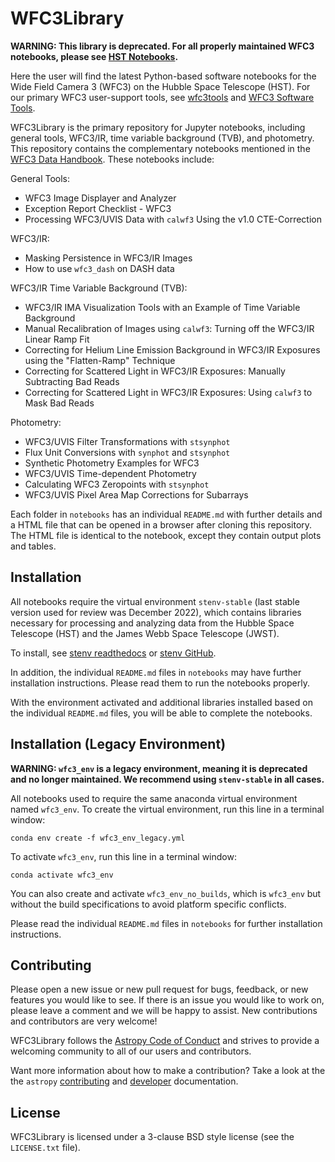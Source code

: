 WFC3Library
===========

**WARNING: This library is deprecated. For all properly maintained WFC3 notebooks, please see [HST Notebooks](https://github.com/spacetelescope/hst_notebooks).**

Here the user will find the latest Python-based software notebooks for the Wide
Field Camera 3 (WFC3) on the Hubble Space Telescope (HST). For our primary WFC3
user-support tools, see [wfc3tools](https://github.com/spacetelescope/wfc3tools) and 
[WFC3 Software Tools](https://www.stsci.edu/hst/instrumentation/wfc3/software-tools).

WFC3Library is the primary repository for Jupyter notebooks, including general tools, 
WFC3/IR, time variable background (TVB), and photometry. This repository contains the 
complementary notebooks mentioned in the [WFC3 Data Handbook](https://hst-docs.stsci.edu/wfc3dhb). 
These notebooks include:

General Tools:
- WFC3 Image Displayer and Analyzer
- Exception Report Checklist - WFC3
- Processing WFC3/UVIS Data with `calwf3` Using the v1.0 CTE-Correction

WFC3/IR:
- Masking Persistence in WFC3/IR Images
- How to use `wfc3_dash` on DASH data

WFC3/IR Time Variable Background (TVB):
- WFC3/IR IMA Visualization Tools with an Example of Time Variable Background
- Manual Recalibration of Images using `calwf3`: Turning off the WFC3/IR Linear Ramp Fit
- Correcting for Helium Line Emission Background in WFC3/IR Exposures using the "Flatten-Ramp" Technique
- Correcting for Scattered Light in WFC3/IR Exposures: Manually Subtracting Bad Reads
- Correcting for Scattered Light in WFC3/IR Exposures: Using `calwf3` to Mask Bad Reads

Photometry:
- WFC3/UVIS Filter Transformations with `stsynphot`
- Flux Unit Conversions with `synphot` and `stsynphot`
- Synthetic Photometry Examples for WFC3
- WFC3/UVIS Time-dependent Photometry
- Calculating WFC3 Zeropoints with `stsynphot`
- WFC3/UVIS Pixel Area Map Corrections for Subarrays

Each folder in `notebooks` has an individual `README.md` with further 
details and a HTML file that can be opened in a browser after cloning this 
repository. The HTML file is identical to the notebook, except they contain 
output plots and tables.

Installation
------------

All notebooks require the virtual environment `stenv-stable` (last stable 
version used for review was December 2022), which contains libraries necessary
for processing and analyzing data from the Hubble Space Telescope (HST) and the
James Webb Space Telescope (JWST).

To install, see [stenv readthedocs](https://stenv.readthedocs.io/en/latest/)
or [stenv GitHub](https://github.com/spacetelescope/stenv). 

In addition, the individual `README.md` files in `notebooks` may have 
further installation instructions. Please read them to run the notebooks 
properly.

With the environment activated and additional libraries installed based on the
individual `README.md` files, you will be able to complete the notebooks.

Installation (Legacy Environment)
---------------------------------

**WARNING: `wfc3_env` is a legacy environment, meaning it is deprecated**
**and no longer maintained. We recommend using `stenv-stable` in all cases.**

All notebooks used to require the same anaconda virtual environment named 
`wfc3_env`. To create the virtual environment, run this line in a terminal 
window:

    conda env create -f wfc3_env_legacy.yml

To activate `wfc3_env`, run this line in a terminal window:

    conda activate wfc3_env

You can also create and activate `wfc3_env_no_builds`, which is `wfc3_env` 
but without the build specifications to avoid platform specific conflicts.

Please read the individual `README.md` files in `notebooks` for further 
installation instructions.

Contributing
------------

Please open a new issue or new pull request for bugs, feedback, or new features
you would like to see. If there is an issue you would like to work on, please
leave a comment and we will be happy to assist. New contributions and
contributors are very welcome!

WFC3Library follows the 
[Astropy Code of Conduct](https://www.astropy.org/code_of_conduct.html)
and strives to provide a welcoming community to all of our users and 
contributors.

Want more information about how to make a contribution?  Take a look at
the the `astropy` 
[contributing](https://www.astropy.org/contribute.html)
and [developer](https://docs.astropy.org/en/stable/index.html#developer-documentation) 
documentation.


License
-------

WFC3Library is licensed under a 3-clause BSD style license (see the `LICENSE.txt` file).
